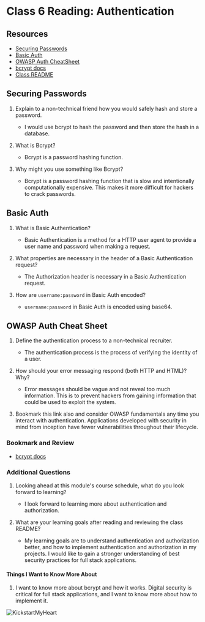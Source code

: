 # Class 6 Reading: Authentication

## Resources

- [Securing Passwords](https://thehackernews.com/2014/04/securing-passwords-with-bcrypt-hashing.html)
- [Basic Auth](https://en.wikipedia.org/wiki/Basic_access_authentication)
- [OWASP Auth CheatSheet](https://cheatsheetseries.owasp.org/cheatsheets/Authentication_Cheat_Sheet.html)
- [bcrypt docs](https://www.npmjs.com/package/bcrypt)
- [Class README](https://codefellows.github.io/code-401-javascript-guide/curriculum/class-06/)

## Securing Passwords

1. Explain to a non-technical friend how you would safely hash and store a password.

    - I would use bcrypt to hash the password and then store the hash in a database.

2. What is Bcrypt?

    - Bcrypt is a password hashing function.

3. Why might you use something like Bcrypt?

    - Bcrypt is a password hashing function that is slow and intentionally computationally expensive. This makes it more difficult for hackers to crack passwords.

## Basic Auth

1. What is Basic Authentication?

    - Basic Authentication is a method for a HTTP user agent to provide a user name and password when making a request.

2. What properties are necessary in the header of a Basic Authentication request?

    - The Authorization header is necessary in a Basic Authentication request.

3. How are `username:password` in Basic Auth encoded?

    - `username:password` in Basic Auth is encoded using base64.

## OWASP Auth Cheat Sheet

1. Define the authentication process to a non-technical recruiter.

    - The authentication process is the process of verifying the identity of a user.

2. How should your error messaging respond (both HTTP and HTML)? Why?

    - Error messages should be vague and not reveal too much information. This is to prevent hackers from gaining information that could be used to exploit the system.

3. Bookmark this link also and consider OWASP fundamentals any time you interact with authentication. Applications developed with security in mind from inception have fewer vulnerabilities throughout their lifecycle.

### Bookmark and Review

- [bcrypt docs](https://www.npmjs.com/package/bcrypt)

### Additional Questions

1. Looking ahead at this module's course schedule, what do you look forward to learning?

    - I look forward to learning more about authentication and authorization.

2. What are your learning goals after reading and reviewing the class README?

    - My learning goals are to understand authentication and authorization better, and how to implement authentication and authorization in my projects. I would like to gain a stronger understanding of best security practices for full stack applications.

#### Things I Want to Know More About

1. I want to know more about bcrypt and how it works. Digital security is critical for full stack applications, and I want to know more about how to implement it.

![KickstartMyHeart](https://media.giphy.com/media/xvvpqYZHzH2SqScLCa/giphy-downsized-large.gif)
